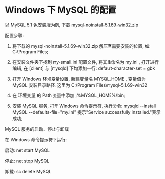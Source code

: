 # Windows 下 MySQL 的配置

以 MySQL 5.1 免安装版为例, 下载 [mysql-noinstall-5.1.69-win32.zip](http://dev.mysql.com/downloads/mysql/5.1.html#downloads )

配置步骤:

1. 将下载的 mysql-noinstall-5.1.69-win32.zip 解压至需要安装的位置, 如: C:\Program Files;

2. 在安装文件夹下找到 my-small.ini 配置文件, 将其重命名为 my.ini , 打开进行编辑, 在 [client] 与 [mysqld] 下均添加一行: default-character-set = gbk

3. 打开 Windows 环境变量设置, 新建变量名 MYSQL_HOME , 变量值为 MySQL 安装目录路径, 这里为 C:\Program Files\mysql-5.1.69-win32

4. 在 环境变量 的 Path 变量中添加 ;%MYSQL_HOME%\bin;

5. 安装 MySQL 服务, 打开 Windows 命令提示符, 执行命令: mysqld --install MySQL --defaults-file="my.ini" 提示"Service successfully installed."表示成功;

 

MySQL 服务的启动、停止与卸载

在 Windows 命令提示符下运行:

启动: net start MySQL

停止: net stop MySQL

卸载: sc delete MySQL